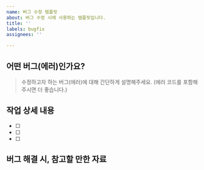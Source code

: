 ```yaml
---
name: 버그 수정 템플릿
about: 버그 수정 시에 사용하는 템플릿입니다.
title: ''
labels: bugfix
assignees: ''

---
```


## 어떤 버그(에러)인가요?
> 수정하고자 하는 버그(에러)에 대해 간단하게 설명해주세요. 
(에러 코드를 포함해주시면 더 좋습니다.)

## 작업 상세 내용
- [ ]
- [ ]
- [ ]

## 버그 해결 시, 참고할 만한 자료
